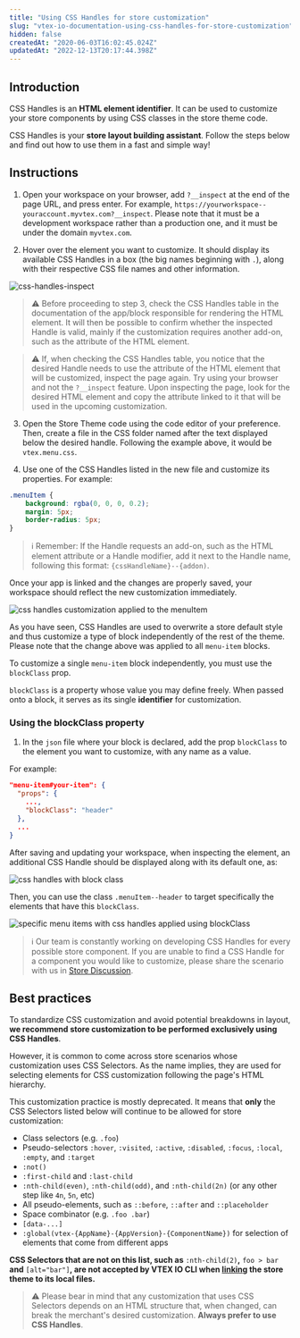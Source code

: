 ```yaml
---
title: "Using CSS Handles for store customization"
slug: "vtex-io-documentation-using-css-handles-for-store-customization"
hidden: false
createdAt: "2020-06-03T16:02:45.024Z"
updatedAt: "2022-12-13T20:17:44.398Z"
---
```


## Introduction

CSS Handles is an **HTML element identifier**. It can be used to customize your store components by using CSS classes in the store theme code.

CSS Handles is your **store layout building assistant**. Follow the steps below and find out how to use them in a fast and simple way!

## Instructions

1. Open your workspace on your browser, add `?__inspect` at the end of the page URL, and press enter. For example, `https://yourworkspace--youraccount.myvtex.com?__inspect`. Please note that it must be a development workspace rather than a production one, and it must be under the domain `myvtex.com`.

2. Hover over the element you want to customize. It should display its available CSS Handles in a box (the big names beginning with `.`), along with their respective CSS file names and other information.

![css-handles-inspect](https://cdn.jsdelivr.net/gh/vtexdocs/dev-portal-content@main/images/vtex-io-documentation-using-css-handles-for-store-customization-0.png)

> ⚠️ Before proceeding to step 3, check the CSS Handles table in the documentation of the app/block responsible for rendering the HTML element. It will then be possible to confirm whether the inspected Handle is valid, mainly if the customization requires another add-on, such as the attribute of the HTML element.

> ⚠️ If, when checking the CSS Handles table, you notice that the desired Handle needs to use the attribute of the HTML element that will be customized, inspect the page again. Try using your browser and not the `?__inspect` feature. Upon inspecting the page, look for the desired HTML element and copy the attribute linked to it that will be used in the upcoming customization.

3. Open the Store Theme code using the code editor of your preference. Then, create a file in the CSS folder named after the text displayed below the desired handle. Following the example above, it would be `vtex.menu.css`.

4. Use one of the CSS Handles listed in the new file and customize its properties. For example:

```css
.menuItem {  
    background: rgba(0, 0, 0, 0.2);
    margin: 5px;
    border-radius: 5px;
}
```

> ℹ️ Remember: If the Handle requests an add-on, such as the HTML element attribute or a Handle modifier, add it next to the Handle name, following this format: `{cssHandleName}--{addon)`.

Once your app is linked and the changes are properly saved, your workspace should reflect the new customization immediately.

![css handles customization applied to the menuItem](https://cdn.jsdelivr.net/gh/vtexdocs/dev-portal-content@main/images/vtex-io-documentation-using-css-handles-for-store-customization-1.png)

As you have seen, CSS Handles are used to overwrite a store default style and thus customize a type of block independently of the rest of the theme. Please note that the change above was applied to all `menu-item` blocks.

To customize a single `menu-item` block independently, you must use the  `blockClass` prop.

`blockClass` is a property whose value you may define freely. When passed onto a block, it serves as its single **identifier** for customization.

### Using the blockClass property

1. In the `json` file where your block is declared, add the prop `blockClass` to the element you want to customize, with any name as a value.

For example:

```json
"menu-item#your-item": {
  "props": {
    ...,
    "blockClass": "header"
  },
  ...
}
```

After saving and updating your workspace, when inspecting the element, an additional CSS Handle should be displayed along with its default one, as:

![css handles with block class](https://cdn.jsdelivr.net/gh/vtexdocs/dev-portal-content@main/images/vtex-io-documentation-using-css-handles-for-store-customization-2.png)

Then, you can use the class `.menuItem--header` to target specifically the elements that have this `blockClass`.

![specific menu items with css handles applied using blockClass](https://cdn.jsdelivr.net/gh/vtexdocs/dev-portal-content@main/images/vtex-io-documentation-using-css-handles-for-store-customization-3.png)

> ℹ️ Our team is constantly working on developing CSS Handles for every possible store component. If you are unable to find a CSS Handle for a component you would like to customize, please share the scenario with us in [Store Discussion](https://github.com/vtex-apps/store-discussion).

## Best practices

To standardize CSS customization and avoid potential breakdowns in layout, **we recommend store customization to be performed exclusively using CSS Handles**.

However, it is common to come across store scenarios whose customization uses CSS Selectors. As the name implies, they are used for selecting elements for CSS customization following the page's HTML hierarchy.

This customization practice is mostly deprecated. It means that **only** the CSS Selectors listed below will continue to be allowed for store customization:

- Class selectors (e.g. `.foo`)
- Pseudo-selectors `:hover`, `:visited`, `:active`, `:disabled`, `:focus`, `:local`, `:empty`, and `:target`
- `:not()`
- `:first-child` and `:last-child`
- `:nth-child(even)`, `:nth-child(odd)`, and `:nth-child(2n)` (or any other step like `4n`, `5n`, etc)
- All pseudo-elements, such as  `::before`, `::after` and `::placeholder`
- Space combinator (e.g. `.foo .bar`)
- `[data-...]`
- `:global(vtex-{AppName}-{AppVersion}-{ComponentName})` for selection of elements that come from different apps

**CSS Selectors that are not on this list, such as** `:nth-child(2)`**,** `foo > bar` **and** `[alt="bar"]`**, are not accepted by VTEX IO CLI when [linking](https://developers.vtex.com/docs/guides/vtex-io-documentation-linking-an-app) the store theme to its local files.**

> ⚠️ Please bear in mind that any customization that uses CSS Selectors depends on an HTML structure that, when changed, can break the merchant's desired customization. **Always prefer to use CSS Handles**.
